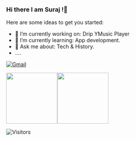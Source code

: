 ### Hi there I am Suraj !👋

Here are some ideas to get you started:

- 🔭 I’m currently working on: Drip YMusic Player
- 🌱 I’m currently learning: App development.
- 💬 Ask me about: Tech & History.
- ....

[![Gmail](https://img.shields.io/badge/Gmail-D14836?style=for-the-badge&logo=gmail&logoColor=white)](mailto:pratapsinghusuraj336@gmail.com)



<img height="137px" src="https://github-readme-stats.vercel.app/api?username=Spsden&hide_title=true&hide_border=true&show_icons=true&include_all_commits=true&count_private=true&line_height=21&text_color=000&icon_color=000&bg_color=0,ea6161,ffc64d,fffc4d,52fa5a&theme=graywhite" /><!-- wi*quL3fcV --><img height="137px" src="https://github-readme-stats.vercel.app/api/top-langs/?username=Spsden&hide=html&hide_title=true&hide_border=true&layout=compact&langs_count=6&exclude_repo=comp426,Redventures-Movie-Quotes&text_color=000&icon_color=fff&bg_color=0,52fa5a,4dfcff,CD1818&theme=graywhite" />


![Visitors](https://visitor-badge.glitch.me/badge?page_id=Spsden)

